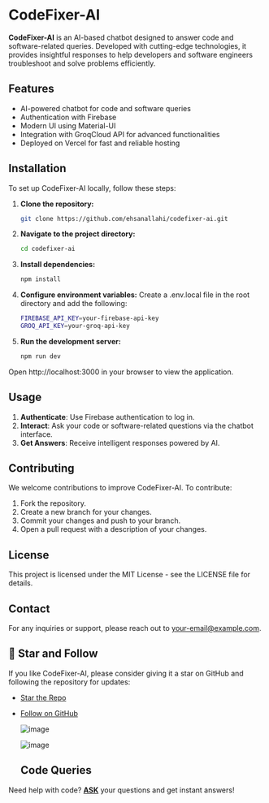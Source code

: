 # CodeFixer-AI

**CodeFixer-AI** is an AI-based chatbot designed to answer code and software-related queries. Developed with cutting-edge technologies, it provides insightful responses to help developers and software engineers troubleshoot and solve problems efficiently.

## Features

- AI-powered chatbot for code and software queries
- Authentication with Firebase
- Modern UI using Material-UI
- Integration with GroqCloud API for advanced functionalities
- Deployed on Vercel for fast and reliable hosting

## Installation

To set up CodeFixer-AI locally, follow these steps:

1. **Clone the repository:**
   ```bash
   git clone https://github.com/ehsanallahi/codefixer-ai.git

2. **Navigate to the project directory:**
   ```bash
   cd codefixer-ai
3. **Install dependencies:**
   ```bash
   npm install
4. **Configure environment variables:**
   Create a .env.local file in the root directory and add the following:
   ```bash
   FIREBASE_API_KEY=your-firebase-api-key
   GROQ_API_KEY=your-groq-api-key
5. **Run the development server:**
   ```bash
   npm run dev

Open http://localhost:3000 in your browser to view the application.

## Usage

1. **Authenticate**: Use Firebase authentication to log in.
2. **Interact**: Ask your code or software-related questions via the chatbot interface.
3. **Get Answers**: Receive intelligent responses powered by AI.

## Contributing

We welcome contributions to improve CodeFixer-AI. To contribute:

1. Fork the repository.
2. Create a new branch for your changes.
3. Commit your changes and push to your branch.
4. Open a pull request with a description of your changes.

## License

This project is licensed under the MIT License - see the LICENSE file for details.

## Contact

For any inquiries or support, please reach out to [your-email@example.com](mailto:ehsanallahi47@gmail.com).

## 📌 Star and Follow

If you like CodeFixer-AI, please consider giving it a star on GitHub and following the repository for updates:

- [Star the Repo](https://github.com/ehsanallahi/codefixer-ai)
- [Follow on GitHub](https://github.com/ehsanallahi)

   ![image](https://github.com/user-attachments/assets/6ecf7444-487d-40fe-a166-b39f74eb1a61)

  ![image](https://github.com/user-attachments/assets/526ad56d-d4e4-4564-998c-56ecfeeeecb6)


  ## Code Queries

Need help with code? [**ASK**](https://codefixer-ai.vercel.app/) your questions and get instant answers!



